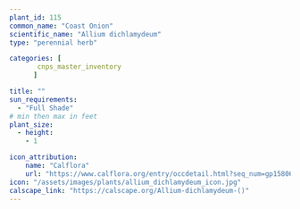 ```yaml
---
plant_id: 115
common_name: "Coast Onion"
scientific_name: "Allium dichlamydeum"
type: "perennial herb"

categories: [
       cnps_master_inventory
      ]

title: ""
sun_requirements:
  - "Full Shade"
# min then max in feet
plant_size:
  - height: 
    - 1

icon_attribution: 
    name: "Calflora"
    url: "https://www.calflora.org/entry/occdetail.html?seq_num=gp15806" 
icon: "/assets/images/plants/allium_dichlamydeum_icon.jpg" 
calscape_link: "https://calscape.org/Allium-dichlamydeum-()"
---
```




